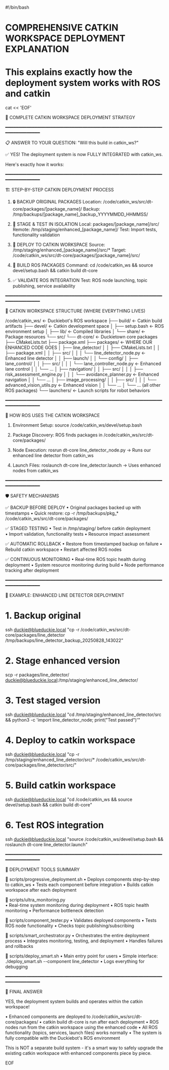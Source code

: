 #!/bin/bash

# COMPREHENSIVE CATKIN WORKSPACE DEPLOYMENT EXPLANATION
# This explains exactly how the deployment system works with ROS and catkin

cat << 'EOF'

🚀 COMPLETE CATKIN WORKSPACE DEPLOYMENT STRATEGY

━━━━━━━━━━━━━━━━━━━━━━━━━━━━━━━━━━━━━━━━━━━━━━━━━━━━━━━━━━━━━━━━━━━━━━━━

📋 ANSWER TO YOUR QUESTION: "Will this build in catkin_ws?"

✅ YES! The deployment system is now FULLY INTEGRATED with catkin_ws.

Here's exactly how it works:

━━━━━━━━━━━━━━━━━━━━━━━━━━━━━━━━━━━━━━━━━━━━━━━━━━━━━━━━━━━━━━━━━━━━━━━━

🏗️  STEP-BY-STEP CATKIN DEPLOYMENT PROCESS

1. 🔒 BACKUP ORIGINAL PACKAGES
   Location: /code/catkin_ws/src/dt-core/packages/[package_name]/
   Backup:   /tmp/backups/[package_name]_backup_YYYYMMDD_HHMMSS/

2. 🧪 STAGE & TEST IN ISOLATION
   Local:    packages/[package_name]/src/
   Remote:   /tmp/staging/enhanced_[package_name]/
   Test:     Import tests, functionality validation

3. 🚀 DEPLOY TO CATKIN WORKSPACE
   Source:   /tmp/staging/enhanced_[package_name]/src/*
   Target:   /code/catkin_ws/src/dt-core/packages/[package_name]/src/

4. 🔧 BUILD ROS PACKAGES
   Command:  cd /code/catkin_ws && source devel/setup.bash && catkin build dt-core

5. ✅ VALIDATE ROS INTEGRATION
   Test:     ROS node launching, topic publishing, service availability

━━━━━━━━━━━━━━━━━━━━━━━━━━━━━━━━━━━━━━━━━━━━━━━━━━━━━━━━━━━━━━━━━━━━━━━━

📁 CATKIN WORKSPACE STRUCTURE (WHERE EVERYTHING LIVES)

/code/catkin_ws/                    ← Duckiebot's ROS workspace
├── build/                          ← Catkin build artifacts
├── devel/                          ← Catkin development space
│   ├── setup.bash                  ← ROS environment setup
│   ├── lib/                        ← Compiled libraries
│   └── share/                      ← Package resources
└── src/
    └── dt-core/                    ← Duckietown core packages
        ├── CMakeLists.txt
        ├── package.xml
        ├── packages/               ← WHERE OUR ENHANCED CODE GOES
        │   ├── line_detector/
        │   │   ├── CMakeLists.txt
        │   │   ├── package.xml
        │   │   ├── src/
        │   │   │   └── line_detector_node.py  ← Enhanced line detector
        │   │   ├── launch/
        │   │   └── config/
        │   ├── lane_control/
        │   │   ├── src/
        │   │   │   └── lane_controller_node.py ← Enhanced lane control
        │   │   └── ...
        │   ├── navigation/
        │   │   ├── src/
        │   │   │   ├── risk_assessment_engine.py
        │   │   │   └── avoidance_planner.py   ← Enhanced navigation
        │   │   └── ...
        │   ├── image_processing/
        │   │   ├── src/
        │   │   │   └── advanced_vision_utils.py ← Enhanced vision
        │   │   └── ...
        │   └── ... (all other ROS packages)
        └── launchers/              ← Launch scripts for robot behaviors

━━━━━━━━━━━━━━━━━━━━━━━━━━━━━━━━━━━━━━━━━━━━━━━━━━━━━━━━━━━━━━━━━━━━━━━━

🔄 HOW ROS USES THE CATKIN WORKSPACE

1. Environment Setup:
   source /code/catkin_ws/devel/setup.bash

2. Package Discovery:
   ROS finds packages in /code/catkin_ws/src/dt-core/packages/

3. Node Execution:
   rosrun dt-core line_detector_node.py
   → Runs our enhanced line detector from catkin_ws

4. Launch Files:
   roslaunch dt-core line_detector.launch
   → Uses enhanced nodes from catkin_ws

━━━━━━━━━━━━━━━━━━━━━━━━━━━━━━━━━━━━━━━━━━━━━━━━━━━━━━━━━━━━━━━━━━━━━━━━

🛡️  SAFETY MECHANISMS

✅ BACKUP BEFORE DEPLOY
   • Original packages backed up with timestamps
   • Quick restore: cp -r /tmp/backups/pkg_* /code/catkin_ws/src/dt-core/packages/

✅ STAGED TESTING
   • Test in /tmp/staging/ before catkin deployment  
   • Import validation, functionality tests
   • Resource impact assessment

✅ AUTOMATIC ROLLBACK
   • Restore from timestamped backup on failure
   • Rebuild catkin workspace
   • Restart affected ROS nodes

✅ CONTINUOUS MONITORING
   • Real-time ROS topic health during deployment
   • System resource monitoring during build
   • Node performance tracking after deployment

━━━━━━━━━━━━━━━━━━━━━━━━━━━━━━━━━━━━━━━━━━━━━━━━━━━━━━━━━━━━━━━━━━━━━━━━

🎯 EXAMPLE: ENHANCED LINE DETECTOR DEPLOYMENT

# 1. Backup original
ssh duckie@blueduckie.local "cp -r /code/catkin_ws/src/dt-core/packages/line_detector /tmp/backups/line_detector_backup_20250828_143022"

# 2. Stage enhanced version
scp -r packages/line_detector/ duckie@blueduckie.local:/tmp/staging/enhanced_line_detector/

# 3. Test staged version
ssh duckie@blueduckie.local "cd /tmp/staging/enhanced_line_detector/src && python3 -c 'import line_detector_node; print(\"Test passed\")'"

# 4. Deploy to catkin workspace
ssh duckie@blueduckie.local "cp -r /tmp/staging/enhanced_line_detector/src/* /code/catkin_ws/src/dt-core/packages/line_detector/src/"

# 5. Build catkin workspace
ssh duckie@blueduckie.local "cd /code/catkin_ws && source devel/setup.bash && catkin build dt-core"

# 6. Test ROS integration
ssh duckie@blueduckie.local "source /code/catkin_ws/devel/setup.bash && roslaunch dt-core line_detector.launch"

━━━━━━━━━━━━━━━━━━━━━━━━━━━━━━━━━━━━━━━━━━━━━━━━━━━━━━━━━━━━━━━━━━━━━━━━

🎪 DEPLOYMENT TOOLS SUMMARY

📄 scripts/progressive_deployment.sh
   • Deploys components step-by-step to catkin_ws
   • Tests each component before integration
   • Builds catkin workspace after each deployment

📄 scripts/ultra_monitoring.py  
   • Real-time system monitoring during deployment
   • ROS topic health monitoring
   • Performance bottleneck detection

📄 scripts/component_tester.py
   • Validates deployed components
   • Tests ROS node functionality
   • Checks topic publishing/subscribing

📄 scripts/smart_orchestrator.py
   • Orchestrates the entire deployment process
   • Integrates monitoring, testing, and deployment
   • Handles failures and rollbacks

📄 scripts/deploy_smart.sh
   • Main entry point for users
   • Simple interface: ./deploy_smart.sh --component line_detector
   • Logs everything for debugging

━━━━━━━━━━━━━━━━━━━━━━━━━━━━━━━━━━━━━━━━━━━━━━━━━━━━━━━━━━━━━━━━━━━━━━━━

🏁 FINAL ANSWER

YES, the deployment system builds and operates within the catkin workspace!

• Enhanced components are deployed to /code/catkin_ws/src/dt-core/packages/
• catkin build dt-core is run after each deployment
• ROS nodes run from the catkin workspace using the enhanced code
• All ROS functionality (topics, services, launch files) works normally
• The system is fully compatible with the Duckiebot's ROS environment

This is NOT a separate build system - it's a smart way to safely upgrade
the existing catkin workspace with enhanced components piece by piece.

EOF
